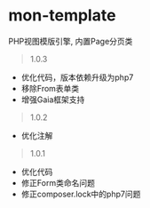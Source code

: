 # mon-template

PHP视图模版引擎, 内置Page分页类

> 1.0.3

* 优化代码，版本依赖升级为php7
* 移除From表单类
* 增强Gaia框架支持

> 1.0.2

* 优化注解


> 1.0.1

* 优化代码
* 修正Form类命名问题
* 修正composer.lock中的php7问题